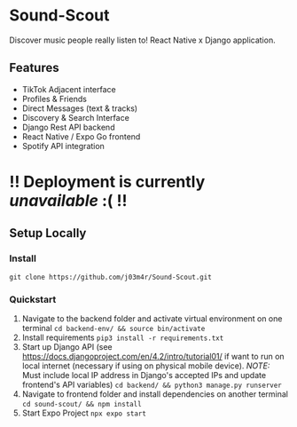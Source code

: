 # Sound-Scout
Discover music people really listen to! React Native x Django application.

## Features
* TikTok Adjacent interface
* Profiles & Friends
* Direct Messages (text & tracks)
* Discovery & Search Interface
* Django Rest API backend
* React Native / Expo Go frontend
* Spotify API integration

# !! Deployment is currently *unavailable* :( !!

## Setup Locally

### Install
```git clone https://github.com/j03m4r/Sound-Scout.git```

### Quickstart
1. Navigate to the backend folder and activate virtual environment on one terminal
```cd backend-env/ && source bin/activate```
2. Install requirements
```pip3 install -r requirements.txt```
3. Start up Django API (see https://docs.djangoproject.com/en/4.2/intro/tutorial01/ if want to run on local internet (necessary if using on physical mobile device). *NOTE:* Must include local IP address in Django's accepted IPs and update frontend's API variables)
```cd backend/ && python3 manage.py runserver```
4. Navigate to frontend folder and install dependencies on another terminal
```cd sound-scout/ && npm install```
5. Start Expo Project
```npx expo start```
